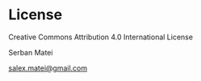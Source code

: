 # License
Creative Commons Attribution 4.0 International License

Serban Matei

salex.matei@gmail.com
